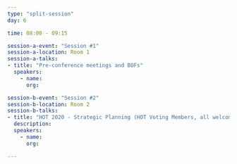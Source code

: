```yaml
---
type: "split-session"
day: 6

time: 08:00 - 09:15

session-a-event: "Session #1"
session-a-location: Room 1
session-a-talks:
- title: "Pre-conference meetings and BOFs"
  speakers:
    - name:
      org:

session-b-event: "Session #2"
session-b-location: Room 2
session-b-talks:
- title: "HOT 2020 - Strategic Planning (HOT Voting Members, all welcome to observe)"
  description:
  speakers:
    - name: 
      org: 

---
```

